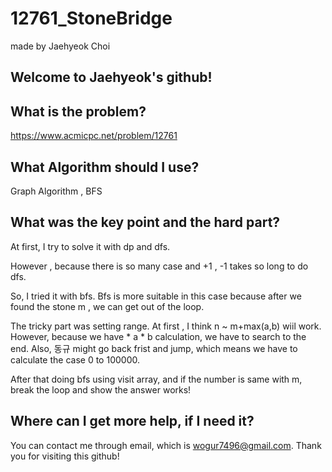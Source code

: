 # 12761_StoneBridge

made by Jaehyeok Choi

## Welcome to Jaehyeok's github!

## What is the problem?

https://www.acmicpc.net/problem/12761

## What Algorithm should I use?

Graph Algorithm , BFS

## What was the key point and the hard part?

At first, I try to solve it with dp and dfs.

However , because there is so many case and +1 , -1 takes so long to do dfs.

So, I tried it with bfs. Bfs is more suitable in this case because after we found the stone m , we can get out of the loop.

The tricky part was setting range. At first , I think n ~ m+max(a,b) wiil work. However, because we have * a * b calculation, we have to search to the end. Also, 동규 might go back frist and jump, which means we have to calculate the case 0 to 100000.

After that doing bfs using visit array, and if the number is same with m, break the loop and show the answer works!

## Where can I get more help, if I need it?

You can contact me through email, which is wogur7496@gmail.com.
Thank you for visiting this github!

